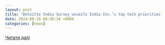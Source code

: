 ```yaml
---
layout: post
title: "Deloitte India Survey unveils India Inc.’s top tech priorities for 2024: Businesses focus on cybersecurity, cloud and AI for digital transformation"
date: 2024-08-10 00:38:34 +0000
categories: [news]
---
```


[Читати далі](https://cxotoday.com/press-release/deloitte-india-survey-unveils-india-inc-s-top-tech-priorities-for-2024-businesses-focus-on-cybersecurity-cloud-and-ai-for-digital-transformation/)
